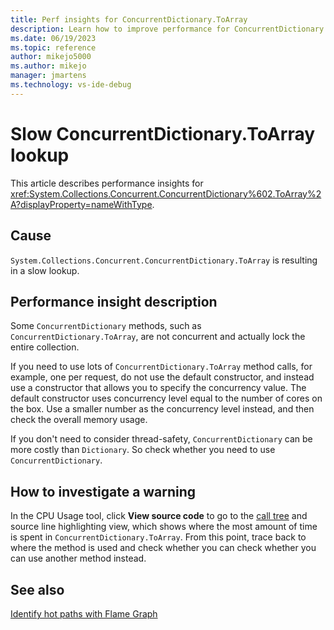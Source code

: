 ```yaml
---
title: Perf insights for ConcurrentDictionary.ToArray
description: Learn how to improve performance for ConcurrentDictionary.ToArray.
ms.date: 06/19/2023
ms.topic: reference
author: mikejo5000
ms.author: mikejo
manager: jmartens
ms.technology: vs-ide-debug
---
```


# Slow ConcurrentDictionary.ToArray lookup

This article describes performance insights for <xref:System.Collections.Concurrent.ConcurrentDictionary%602.ToArray%2A?displayProperty=nameWithType>.

## Cause

`System.Collections.Concurrent.ConcurrentDictionary.ToArray` is resulting in a slow lookup.

## Performance insight description

Some `ConcurrentDictionary` methods, such as `ConcurrentDictionary.ToArray`, are not concurrent and actually lock the entire collection.

If you need to use lots of `ConcurrentDictionary.ToArray` method calls, for example, one per request, do not use the default constructor, and instead use a constructor that allows you to specify the concurrency value. The default constructor uses concurrency level equal to the number of cores on the box. Use a smaller number as the concurrency level instead, and then check the overall memory usage.

If you don't need to consider thread-safety, `ConcurrentDictionary` can be more costly than `Dictionary`. So check whether you need to use `ConcurrentDictionary`.

## How to investigate a warning

In the CPU Usage tool, click **View source code** to go to the [call tree](../profiling/cpu-usage.md#BKMK_Call_tree_structure) and source line highlighting view, which shows where the most amount of time is spent in `ConcurrentDictionary.ToArray`. From this point, trace back to where the method is used and check whether you can check whether you can use another method instead.

## See also

[Identify hot paths with Flame Graph](../profiling/flame-graph.md)
